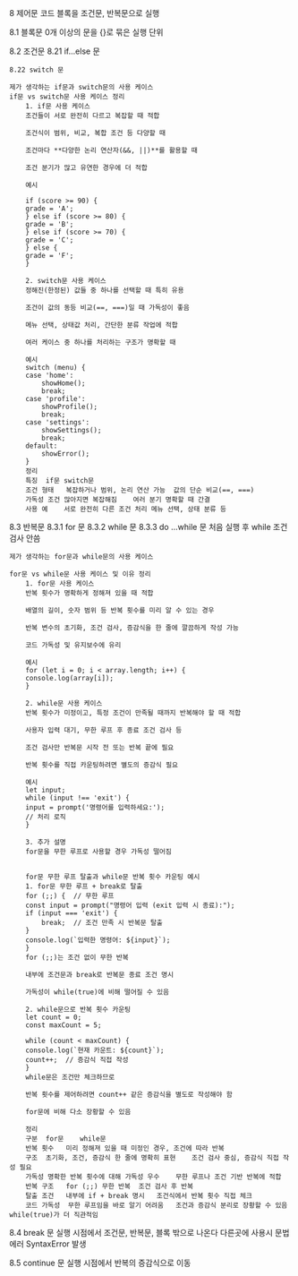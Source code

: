 8 제어문
    코드 블록을 조건문, 반복문으로 실행

8.1 블록문
    0개 이상의 문을 {}로 묶은 실행 단위

8.2 조건문
    8.21 if...else 문

    8.22 switch 문

    제가 생각하는 if문과 switch문의 사용 케이스
    if문 vs switch문 사용 케이스 정리
        1. if문 사용 케이스
        조건들이 서로 완전히 다르고 복잡할 때 적합

        조건식이 범위, 비교, 복합 조건 등 다양할 때

        조건마다 **다양한 논리 연산자(&&, ||)**를 활용할 때

        조건 분기가 많고 유연한 경우에 더 적합

        예시

        if (score >= 90) {
        grade = 'A';
        } else if (score >= 80) {
        grade = 'B';
        } else if (score >= 70) {
        grade = 'C';
        } else {
        grade = 'F';
        }

        2. switch문 사용 케이스
        정해진(한정된) 값들 중 하나를 선택할 때 특히 유용

        조건이 값의 동등 비교(==, ===)일 때 가독성이 좋음

        메뉴 선택, 상태값 처리, 간단한 분류 작업에 적합

        여러 케이스 중 하나를 처리하는 구조가 명확할 때

        예시
        switch (menu) {
        case 'home':
            showHome();
            break;
        case 'profile':
            showProfile();
            break;
        case 'settings':
            showSettings();
            break;
        default:
            showError();
        }
        정리
        특징	if문	switch문
        조건 형태	복잡하거나 범위, 논리 연산 가능	값의 단순 비교(==, ===)
        가독성	조건 많아지면 복잡해짐	여러 분기 명확할 때 간결
        사용 예	서로 완전히 다른 조건 처리	메뉴 선택, 상태 분류 등

8.3 반복문
    8.3.1 for 문
    8.3.2 while 문
    8.3.3 do ...while 문
        처음 실행 후 while 조건 검사 안씀

    제가 생각하는 for문과 while문의 사용 케이스

    for문 vs while문 사용 케이스 및 이유 정리
        1. for문 사용 케이스
        반복 횟수가 명확하게 정해져 있을 때 적합

        배열의 길이, 숫자 범위 등 반복 횟수를 미리 알 수 있는 경우

        반복 변수의 초기화, 조건 검사, 증감식을 한 줄에 깔끔하게 작성 가능

        코드 가독성 및 유지보수에 유리

        예시
        for (let i = 0; i < array.length; i++) {
        console.log(array[i]);
        }

        2. while문 사용 케이스
        반복 횟수가 미정이고, 특정 조건이 만족될 때까지 반복해야 할 때 적합

        사용자 입력 대기, 무한 루프 후 종료 조건 검사 등

        조건 검사만 반복문 시작 전 또는 반복 끝에 필요

        반복 횟수를 직접 카운팅하려면 별도의 증감식 필요

        예시
        let input;
        while (input !== 'exit') {
        input = prompt('명령어를 입력하세요:');
        // 처리 로직
        }

        3. 추가 설명
        for문을 무한 루프로 사용할 경우 가독성 떨어짐


        for문 무한 루프 탈출과 while문 반복 횟수 카운팅 예시
        1. for문 무한 루프 + break로 탈출
        for (;;) {  // 무한 루프
        const input = prompt("명령어 입력 (exit 입력 시 종료):");
        if (input === 'exit') {
            break;  // 조건 만족 시 반복문 탈출
        }
        console.log(`입력한 명령어: ${input}`);
        }
        for (;;)는 조건 없이 무한 반복

        내부에 조건문과 break로 반복문 종료 조건 명시

        가독성이 while(true)에 비해 떨어질 수 있음

        2. while문으로 반복 횟수 카운팅
        let count = 0;
        const maxCount = 5;

        while (count < maxCount) {
        console.log(`현재 카운트: ${count}`);
        count++;  // 증감식 직접 작성
        }
        while문은 조건만 체크하므로

        반복 횟수를 제어하려면 count++ 같은 증감식을 별도로 작성해야 함

        for문에 비해 다소 장황할 수 있음

        정리
        구분	for문	while문
        반복 횟수	미리 정해져 있을 때	미정인 경우, 조건에 따라 반복
        구조	초기화, 조건, 증감식 한 줄에 명확히 표현	조건 검사 중심, 증감식 직접 작성 필요
        가독성	명확한 반복 횟수에 대해 가독성 우수	무한 루프나 조건 기반 반복에 적합
        반복 구조	for (;;) 무한 반복	조건 검사 후 반복
        탈출 조건	내부에 if + break 명시	조건식에서 반복 횟수 직접 체크
        코드 가독성	무한 루프임을 바로 알기 어려움	조건과 증감식 분리로 장황할 수 있음 while(true)가 더 직관적임

8.4 break 문
    실행 시점에서 조건문, 반복문, 블록 밖으로 나온다
    다른곳에 사용시 문법 에러 SyntaxError 발생

8.5 continue 문
    실행 시점에서 반복의 증감식으로 이동